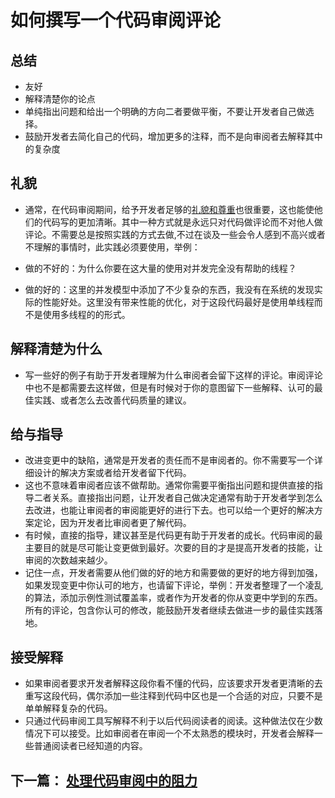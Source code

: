 # 如何撰写一个代码审阅评论

## 总结

- 友好
- 解释清楚你的论点
- 单纯指出问题和给出一个明确的方向二者要做平衡，不要让开发者自己做选择。
- 鼓励开发者去简化自己的代码，增加更多的注释，而不是向审阅者去解释其中的复杂度



## 礼貌

- 通常，在代码审阅期间，给予开发者足够的[礼貌和尊重](https://chromium.googlesource.com/chromium/src/+/master/docs/cr_respect.md)也很重要，这也能使他们的代码写的更加清晰。其中一种方式就是永远只对代码做评论而不对他人做评论。不需要总是按照实践的方式去做,不过在谈及一些会令人感到不高兴或者不理解的事情时，此实践必须要使用，举例：

- 做的不好的：为什么你要在这大量的使用对并发完全没有帮助的线程？

- 做的好的：这里的并发模型中添加了不少复杂的东西，我没有在系统的发现实际的性能好处。这里没有带来性能的优化，对于这段代码最好是使用单线程而不是使用多线程的的形式。

  

## 解释清楚为什么

- 写一些好的例子有助于开发者理解为什么审阅者会留下这样的评论。审阅评论中也不是都需要去这样做，但是有时候对于你的意图留下一些解释、认可的最佳实践、或者怎么去改善代码质量的建议。



## 给与指导

- 改进变更中的缺陷，通常是开发者的责任而不是审阅者的。你不需要写一个详细设计的解决方案或者给开发者留下代码。
- 这也不意味着审阅者应该不做帮助。通常你需要平衡指出问题和提供直接的指导二者关系。直接指出问题，让开发者自己做决定通常有助于开发者学到怎么去改进，也能让审阅者的审阅能更好的进行下去。也可以给一个更好的解决方案定论，因为开发者比审阅者更了解代码。
- 有时候，直接的指导，建议甚至是代码更有助于开发者的成长。代码审阅的最主要目的就是尽可能让变更做到最好。次要的目的才是提高开发者的技能，让审阅的次数越来越少。
- 记住一点，开发者需要从他们做的好的地方和需要做的更好的地方得到加强，如果发现变更中你认可的地方，也请留下评论，举例：开发者整理了一个凌乱的算法，添加示例性测试覆盖率，或者作为开发者的你从变更中学到的东西。所有的评论，包含你认可的修改，能鼓励开发者继续去做进一步的最佳实践落地。



## 接受解释

- 如果审阅者要求开发者解释这段你看不懂的代码，应该要求开发者更清晰的去重写这段代码，偶尔添加一些注释到代码中区也是一个合适的对应，只要不是单单解释复杂的代码。
- 只通过代码审阅工具写解释不利于以后代码阅读者的阅读。这种做法仅在少数情况下可以接受。比如审阅者在审阅一个不太熟悉的模块时，开发者会解释一些普通阅读者已经知道的内容。



## 下一篇： [处理代码审阅中的阻力](https://github.com/Trojan0523/Code-Review-Docs/blob/main/%E5%A4%84%E7%90%86%E4%BB%A3%E7%A0%81%E5%AE%A1%E9%98%85%E7%9A%84%E9%98%BB%E5%8A%9B.md)

